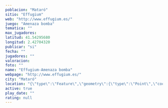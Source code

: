 ```yaml
---
poblacion: "Mataró"
sitio: "Effugium"
web: "http://www.effugium.es/"
juego: "Amenaza bomba"
tematica: ""
max_jugadores: 
latitud: 41.54295680
longitud: 2.42704320
publicar: "si"
fecha: ""
jugadores: ""
valoracion: 
foto: ""
name: "Effugium-Amenaza bomba"
webpage: "http://www.effugium.es/"
city: "Mataró"
location: "{\"type\":\"Feature\",\"geometry\":{\"type\":\"Point\",\"coordinates\":[2.4270432,41.5429568]}}"
active: true
play_date: ""
rating: null
---
```

